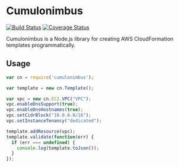 # Cumulonimbus

[![Build Status](https://travis-ci.org/seize-the-dave/cumulonimbus.svg?branch=master)](https://travis-ci.org/seize-the-dave/cumulonimbus) [![Coverage Status](https://coveralls.io/repos/github/seize-the-dave/cumulonimbus/badge.svg?branch=master)](https://coveralls.io/github/seize-the-dave/cumulonimbus?branch=master)

Cumulonimbus is a Node.js library for creating AWS CloudFormation templates programmatically.

## Usage

```js
var cn = require('cumulonimbus');

var template = new cn.Template();

var vpc = new cn.EC2.VPC("VPC");
vpc.enableDnsSupport(true);
vpc.enableDnsHostnames(true);
vpc.setCidrBlock("10.0.0.0/16");
vpc.setInstanceTenancy("dedicated");

template.addResource(vpc);
template.validate(function(err) {
  if (err === undefined) {
    console.log(template.toJson());
  }
});
```
